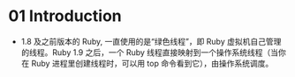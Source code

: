 # 01 Introduction

* 1.8 及之前版本的 Ruby, 一直使用的是“绿色线程”，即 Ruby 虚拟机自己管理的线程。Ruby 1.9 之后，一个 Ruby 线程直接映射到一个操作系统线程（当你在 Ruby 进程里创建线程时，可以用 top 命令看到它），由操作系统调度。